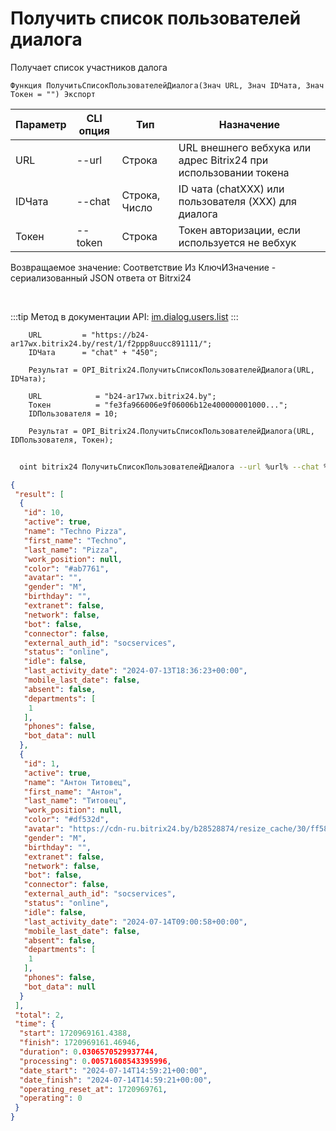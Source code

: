 ﻿---
sidebar_position: 15
---

# Получить список пользователей диалога
 Получает список участников далога



`Функция ПолучитьСписокПользователейДиалога(Знач URL, Знач IDЧата, Знач Токен = "") Экспорт`

  | Параметр | CLI опция | Тип | Назначение |
  |-|-|-|-|
  | URL | --url | Строка | URL внешнего вебхука или адрес Bitrix24 при использовании токена |
  | IDЧата | --chat | Строка, Число | ID чата (chatXXX) или пользователя (XXX) для диалога |
  | Токен | --token | Строка | Токен авторизации, если используется не вебхук |

  
  Возвращаемое значение:   Соответствие Из КлючИЗначение - сериализованный JSON ответа от Bitrxi24

<br/>

:::tip
Метод в документации API: [im.dialog.users.list](https://dev.1c-bitrix.ru/learning/course/?COURSE_ID=93&LESSON_ID=23800)
:::
<br/>


```bsl title="Пример кода"
    URL         = "https://b24-ar17wx.bitrix24.by/rest/1/f2ppp8uucc891111/";
    IDЧата      = "chat" + "450";

    Результат = OPI_Bitrix24.ПолучитьСписокПользователейДиалога(URL, IDЧата);

    URL            = "b24-ar17wx.bitrix24.by";
    Токен          = "fe3fa966006e9f06006b12e400000001000...";
    IDПользователя = 10;

    Результат = OPI_Bitrix24.ПолучитьСписокПользователейДиалога(URL, IDПользователя, Токен);
```



```sh title="Пример команды CLI"
    
  oint bitrix24 ПолучитьСписокПользователейДиалога --url %url% --chat %chat% --token %token%

```

```json title="Результат"
{
 "result": [
  {
   "id": 10,
   "active": true,
   "name": "Techno Pizza",
   "first_name": "Techno",
   "last_name": "Pizza",
   "work_position": null,
   "color": "#ab7761",
   "avatar": "",
   "gender": "M",
   "birthday": "",
   "extranet": false,
   "network": false,
   "bot": false,
   "connector": false,
   "external_auth_id": "socservices",
   "status": "online",
   "idle": false,
   "last_activity_date": "2024-07-13T18:36:23+00:00",
   "mobile_last_date": false,
   "absent": false,
   "departments": [
    1
   ],
   "phones": false,
   "bot_data": null
  },
  {
   "id": 1,
   "active": true,
   "name": "Антон Титовец",
   "first_name": "Антон",
   "last_name": "Титовец",
   "work_position": null,
   "color": "#df532d",
   "avatar": "https://cdn-ru.bitrix24.by/b28528874/resize_cache/30/ff58db95aecdfa09ae61b51b5fd8f63f/main/d7e/d7e99cf556e4ab676463dae2c00ddfbb/a7e0af6899300e3c684caeca5c334d81.jpg",
   "gender": "M",
   "birthday": "",
   "extranet": false,
   "network": false,
   "bot": false,
   "connector": false,
   "external_auth_id": "socservices",
   "status": "online",
   "idle": false,
   "last_activity_date": "2024-07-14T09:00:58+00:00",
   "mobile_last_date": false,
   "absent": false,
   "departments": [
    1
   ],
   "phones": false,
   "bot_data": null
  }
 ],
 "total": 2,
 "time": {
  "start": 1720969161.4388,
  "finish": 1720969161.46946,
  "duration": 0.0306570529937744,
  "processing": 0.00571608543395996,
  "date_start": "2024-07-14T14:59:21+00:00",
  "date_finish": "2024-07-14T14:59:21+00:00",
  "operating_reset_at": 1720969761,
  "operating": 0
 }
}
```
